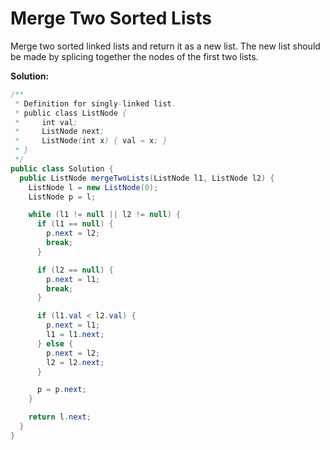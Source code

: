 # Merge Two Sorted Lists

Merge two sorted linked lists and return it as a new list. The new list should be made by splicing together the nodes of the first two lists.

**Solution:**
```java
/**
 * Definition for singly-linked list.
 * public class ListNode {
 *     int val;
 *     ListNode next;
 *     ListNode(int x) { val = x; }
 * }
 */
public class Solution {
  public ListNode mergeTwoLists(ListNode l1, ListNode l2) {
    ListNode l = new ListNode(0);
    ListNode p = l;

    while (l1 != null || l2 != null) {
      if (l1 == null) {
        p.next = l2;
        break;
      }

      if (l2 == null) {
        p.next = l1;
        break;
      }

      if (l1.val < l2.val) {
        p.next = l1;
        l1 = l1.next;
      } else {
        p.next = l2;
        l2 = l2.next;
      }

      p = p.next;
    }

    return l.next;
  }
}
```